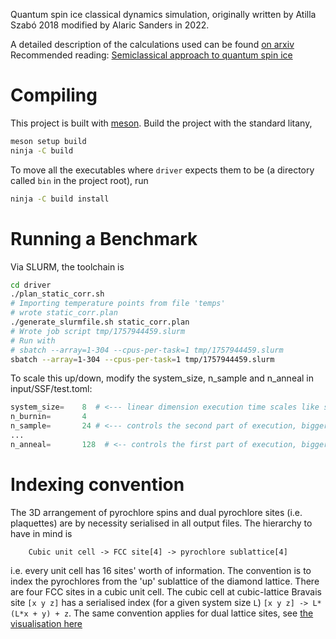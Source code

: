 Quantum spin ice classical dynamics simulation, originally written by Atilla Szabó 2018
modified by Alaric Sanders in 2022.

A detailed description of the calculations used can be found [on arxiv](https://arxiv.org/abs/1902.08641v2)
Recommended reading: [Semiclassical approach to quantum spin ice](http://arxiv.org/abs/1609.03079)

# Compiling 

This project is built with [meson](https://mesonbuild.com/).
Build the project with the standard litany,
```bash
meson setup build
ninja -C build
```
To move all the executables where `driver` expects them to be (a directory called `bin` in the project root), run
```bash
ninja -C build install
```

# Running a Benchmark
Via SLURM, the toolchain is
```bash
cd driver
./plan_static_corr.sh
# Importing temperature points from file 'temps'
# wrote static_corr.plan
./generate_slurmfile.sh static_corr.plan
# Wrote job script tmp/1757944459.slurm
# Run with
# sbatch --array=1-304 --cpus-per-task=1 tmp/1757944459.slurm
sbatch --array=1-304 --cpus-per-task=1 tmp/1757944459.slurm
```

To scale this up/down, modify the system_size, n_sample and n_anneal in input/SSF/test.toml:

```python
system_size=    8  # <--- linear dimension execution time scales like system_size^3
n_burnin=       4
n_sample=       24 # <--- controls the second part of execution, bigger is slower
...
n_anneal=       128  # <-- controls the first part of execution, bigger is slower
```

# Indexing convention

The 3D arrangement of pyrochlore spins and dual pyrochlore sites (i.e. plaquettes) are by necessity serialised in all output files. The hierarchy to have in mind is
```
    Cubic unit cell -> FCC site[4] -> pyrochlore sublattice[4]
```
i.e. every unit cell has 16 sites' worth of information. The convention is to index the pyrochlores from the 'up' sublattice of the diamond lattice. There are four FCC sites in a cubic unit cell.
The cubic cell at cubic-lattice Bravais site `[x y z]` has a serialised index (for a given system size `L`) `[x y z] -> L*(L*x + y) + z`. The same convention applies for dual lattice sites, see [the visualisation here](https://spuriosity1.github.io/2022-03-22-diamondrender/)


